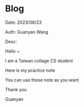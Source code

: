 # Blog
Date: 2023/06/23

Auth: Guanyan.Wang

Desc:

  Hello ~ 

  I am a Taiwan collage CS student
  
  Here is my practice note
  
  You can use these note as you want

  Thank you
  
  Guanyan
